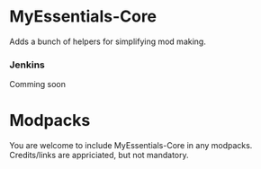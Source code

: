 MyEssentials-Core 
=================

Adds a bunch of helpers for simplifying mod making.

<h3>Jenkins</h3>

Comming soon

Modpacks
========
You are welcome to include MyEssentials-Core in any modpacks. Credits/links are appriciated, but not mandatory.
